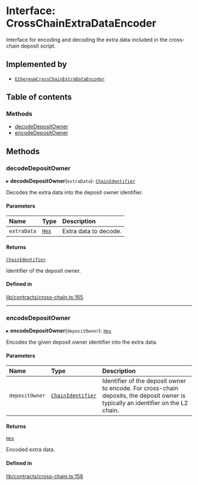 # Interface: CrossChainExtraDataEncoder

Interface for encoding and decoding the extra data included in the
cross-chain deposit script.

## Implemented by

- [`EthereumCrossChainExtraDataEncoder`](../classes/EthereumCrossChainExtraDataEncoder.md)

## Table of contents

### Methods

- [decodeDepositOwner](CrossChainExtraDataEncoder.md#decodedepositowner)
- [encodeDepositOwner](CrossChainExtraDataEncoder.md#encodedepositowner)

## Methods

### decodeDepositOwner

▸ **decodeDepositOwner**(`extraData`): [`ChainIdentifier`](ChainIdentifier.md)

Decodes the extra data into the deposit owner identifier.

#### Parameters

| Name | Type | Description |
| :------ | :------ | :------ |
| `extraData` | [`Hex`](../classes/Hex.md) | Extra data to decode. |

#### Returns

[`ChainIdentifier`](ChainIdentifier.md)

Identifier of the deposit owner.

#### Defined in

[lib/contracts/cross-chain.ts:165](https://github.com/keep-network/tbtc-v2/blob/main/typescript/src/lib/contracts/cross-chain.ts#L165)

___

### encodeDepositOwner

▸ **encodeDepositOwner**(`depositOwner`): [`Hex`](../classes/Hex.md)

Encodes the given deposit owner identifier into the extra data.

#### Parameters

| Name | Type | Description |
| :------ | :------ | :------ |
| `depositOwner` | [`ChainIdentifier`](ChainIdentifier.md) | Identifier of the deposit owner to encode. For cross-chain deposits, the deposit owner is typically an identifier on the L2 chain. |

#### Returns

[`Hex`](../classes/Hex.md)

Encoded extra data.

#### Defined in

[lib/contracts/cross-chain.ts:158](https://github.com/keep-network/tbtc-v2/blob/main/typescript/src/lib/contracts/cross-chain.ts#L158)
